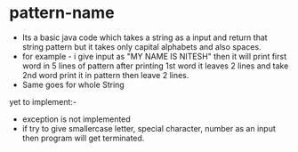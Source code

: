 # pattern-name
- Its a basic java code which takes a string as a input and return that string pattern but it takes only capital alphabets and also spaces.
- for example - i give input as "MY NAME IS NITESH" then it will print first word in 5 lines of pattern after printing 1st word it leaves 2 lines and take 2nd word print it in pattern then leave 2 lines.
- Same goes for whole String 

yet to implement:-
- exception is not implemented
- if try to give smallercase letter, special character, number as an input then program will get terminated.
